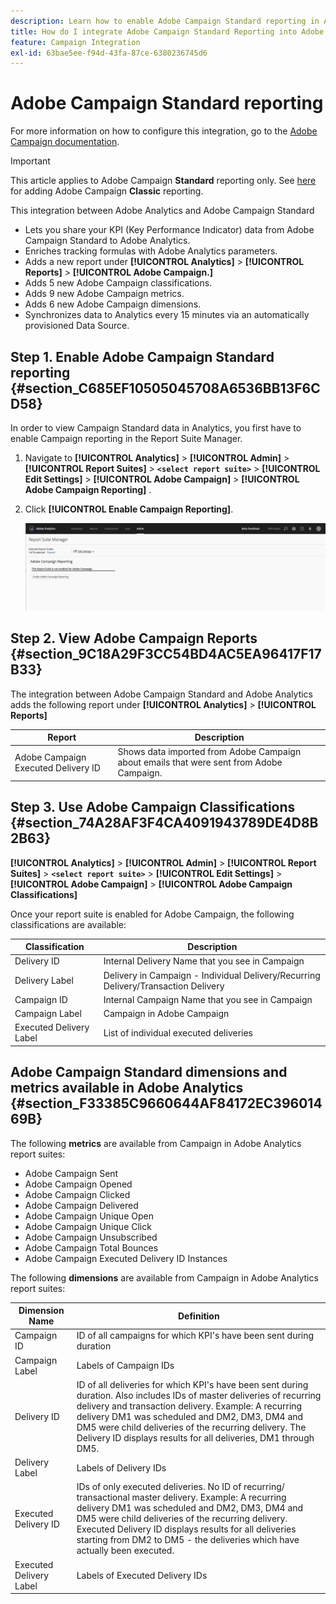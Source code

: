 ```yaml
---
description: Learn how to enable Adobe Campaign Standard reporting in Adobe Analytics
title: How do I integrate Adobe Campaign Standard Reporting into Adobe Analytics?
feature: Campaign Integration
exl-id: 63bae5ee-f94d-43fa-87ce-6380236745d6
---
```

# Adobe Campaign Standard reporting

For more information on how to configure this integration, go to the [Adobe Campaign documentation](https://helpx.adobe.com/campaign/standard/integrating/using/about-campaign-analytics-integration.html).

>[!IMPORTANT]
>This article applies to Adobe Campaign **Standard** reporting only. See [here](https://experienceleague.adobe.com/docs/analytics/integration/analytics-to-campaign-classic.html?lang=en) for adding Adobe Campaign **Classic** reporting.

This integration between Adobe Analytics and Adobe Campaign Standard

* Lets you share your KPI (Key Performance Indicator) data from Adobe Campaign Standard to Adobe Analytics.
* Enriches tracking formulas with Adobe Analytics parameters.
* Adds a new report under  **[!UICONTROL Analytics]** > **[!UICONTROL Reports]** > **[!UICONTROL Adobe Campaign.]** 
* Adds 5 new Adobe Campaign classifications.
* Adds 9 new Adobe Campaign metrics.
* Adds 6 new Adobe Campaign dimensions.
* Synchronizes data to Analytics every 15 minutes via an automatically provisioned Data Source.

## Step 1. Enable Adobe Campaign Standard reporting {#section_C685EF10505045708A6536BB13F6CD58}

In order to view Campaign Standard data in Analytics, you first have to enable Campaign reporting in the Report Suite Manager.

1. Navigate to  **[!UICONTROL Analytics]** > **[!UICONTROL Admin]** > **[!UICONTROL Report Suites]** > **`<select report suite>`** > **[!UICONTROL Edit Settings]** > **[!UICONTROL Adobe Campaign]** > **[!UICONTROL Adobe Campaign Reporting]** .
1. Click **[!UICONTROL Enable Campaign Reporting]**.

   ![](assets/enable-campaign.png)

## Step 2. View Adobe Campaign Reports {#section_9C18A29F3CC54BD4AC5EA96417F17B33}

The integration between Adobe Campaign Standard and Adobe Analytics adds the following report under  **[!UICONTROL Analytics]** > **[!UICONTROL Reports]** 

| Report | Description |
|--- |--- |
| Adobe Campaign Executed Delivery ID | Shows data imported from Adobe Campaign about emails that were sent from Adobe Campaign. |

## Step 3. Use Adobe Campaign Classifications {#section_74A28AF3F4CA4091943789DE4D8B2B63}

**[!UICONTROL Analytics]** > **[!UICONTROL Admin]** > **[!UICONTROL Report Suites]** > **`<select report suite>`** > **[!UICONTROL Edit Settings]** > **[!UICONTROL Adobe Campaign]** > **[!UICONTROL Adobe Campaign Classifications]**

Once your report suite is enabled for Adobe Campaign, the following classifications are available:

| Classification | Description |
| --- | --- |
| Delivery ID | Internal Delivery Name that you see in Campaign|
| Delivery Label | Delivery in Campaign - Individual Delivery/Recurring Delivery/Transaction Delivery |
| Campaign ID | Internal Campaign Name that you see in Campaign|
| Campaign Label | Campaign in Adobe Campaign|
| Executed Delivery Label | List of individual executed deliveries|

## Adobe Campaign Standard dimensions and metrics available in Adobe Analytics {#section_F33385C9660644AF84172EC39601469B}

The following **metrics** are available from Campaign in Adobe Analytics report suites:

* Adobe Campaign Sent 
* Adobe Campaign Opened 
* Adobe Campaign Clicked 
* Adobe Campaign Delivered 
* Adobe Campaign Unique Open 
* Adobe Campaign Unique Click 
* Adobe Campaign Unsubscribed 
* Adobe Campaign Total Bounces 
* Adobe Campaign Executed Delivery ID Instances

The following **dimensions** are available from Campaign in Adobe Analytics report suites: 

| Dimension Name | Definition |
|--- |--- |
|Campaign ID|ID of all campaigns for which KPI's have been sent during duration|
|Campaign Label|Labels of Campaign IDs|
|Delivery ID|ID of all deliveries for which KPI's have been sent during duration. Also includes IDs of master deliveries of recurring delivery and transaction delivery. Example: A recurring delivery DM1 was scheduled and DM2, DM3, DM4 and DM5 were child deliveries of the recurring delivery.  The Delivery ID displays results for all deliveries, DM1 through DM5.|
|Delivery Label|Labels of Delivery IDs|
|Executed Delivery ID|IDs of only executed deliveries. No ID of recurring/ transactional master delivery. Example: A recurring delivery DM1 was scheduled and DM2, DM3, DM4 and DM5 were child deliveries of the recurring delivery. Executed Delivery ID displays results for all deliveries starting from DM2 to DM5 - the deliveries which have actually been executed.|
|Executed Delivery Label|Labels of Executed Delivery IDs|
